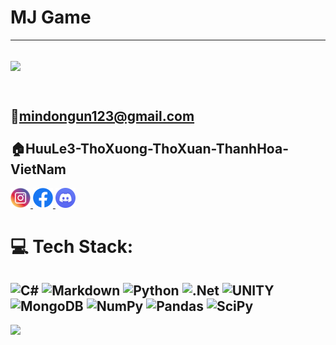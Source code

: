 
# MJ Game
---

![](https://github.com/mindongun123/MJGame/blob/main/MJGame.gif)
---
<br>📧mindongun123@gmail.com<br>
<br>🏠HuuLe3-ThoXuong-ThoXuan-ThanhHoa-VietNam<br>
---

<div class ="Socials">

<a href="https://instagram.com/https://www.instagram.com/mindongunjunmyungjoo/">
  <img src="./instagram.png" alt="instagram" width="32f" height="32f" >
</a>

<a href="https://facebook.com/https://www.facebook.com/md.6823">
  <img src="./facebook.png" alt="facebook" width="32" height="32" >
</a>

<a href="https://discord.gg/mindongun#9535">
  <img src="./discord.png" alt="discord" width="32" height="32" >
</a>
</div>


# 💻 Tech Stack:
![C#](https://img.shields.io/badge/c%23-%23239120.svg?style=for-the-badge&logo=c-sharp&logoColor=white) ![Markdown](https://img.shields.io/badge/markdown-%23000000.svg?style=for-the-badge&logo=markdown&logoColor=white) ![Python](https://img.shields.io/badge/python-3670A0?style=for-the-badge&logo=python&logoColor=ffdd54) ![.Net](https://img.shields.io/badge/.NET-5C2D91?style=for-the-badge&logo=.net&logoColor=white) ![UNITY](https://img.shields.io/badge/Unity-%2320232a.svg?style=for-the-badge&logo=unity&logoColor=white) ![MongoDB](https://img.shields.io/badge/MongoDB-%234ea94b.svg?style=for-the-badge&logo=mongodb&logoColor=white) ![NumPy](https://img.shields.io/badge/numpy-%23013243.svg?style=for-the-badge&logo=numpy&logoColor=white) ![Pandas](https://img.shields.io/badge/pandas-%23150458.svg?style=for-the-badge&logo=pandas&logoColor=white) ![SciPy](https://img.shields.io/badge/SciPy-%230C55A5.svg?style=for-the-badge&logo=scipy&logoColor=%white)
---
[![](https://visitcount.itsvg.in/api?id=mindongun23&icon=1&color=3)](https://visitcount.itsvg.in)

<!-- Proudly created with GPRM ( https://gprm.itsvg.in ) -->






